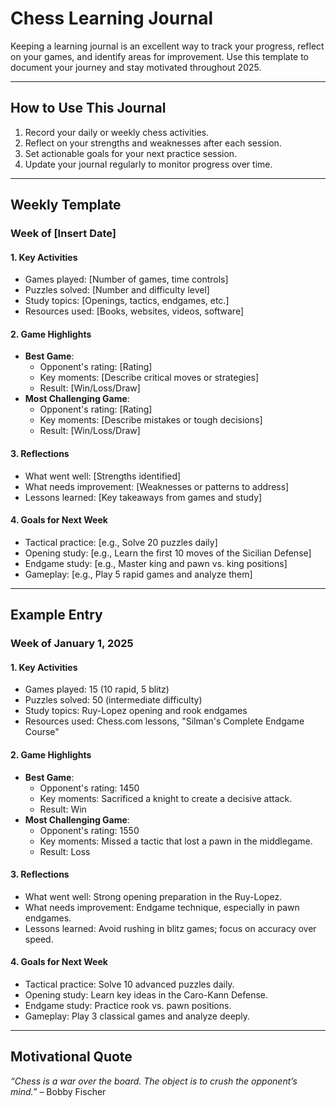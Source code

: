 # Chess Learning Journal
Keeping a learning journal is an excellent way to track your progress, reflect on your games, and identify areas for improvement. Use this template to document your journey and stay motivated throughout 2025.

---

## **How to Use This Journal**
1. Record your daily or weekly chess activities.
2. Reflect on your strengths and weaknesses after each session.
3. Set actionable goals for your next practice session.
4. Update your journal regularly to monitor progress over time.

---

## **Weekly Template**

### Week of [Insert Date]

#### 1. **Key Activities**
- Games played: [Number of games, time controls]
- Puzzles solved: [Number and difficulty level]
- Study topics: [Openings, tactics, endgames, etc.]
- Resources used: [Books, websites, videos, software]

#### 2. **Game Highlights**
- **Best Game**:
  - Opponent's rating: [Rating]
  - Key moments: [Describe critical moves or strategies]
  - Result: [Win/Loss/Draw]
- **Most Challenging Game**:
  - Opponent's rating: [Rating]
  - Key moments: [Describe mistakes or tough decisions]
  - Result: [Win/Loss/Draw]

#### 3. **Reflections**
- What went well: [Strengths identified]
- What needs improvement: [Weaknesses or patterns to address]
- Lessons learned: [Key takeaways from games and study]

#### 4. **Goals for Next Week**
- Tactical practice: [e.g., Solve 20 puzzles daily]
- Opening study: [e.g., Learn the first 10 moves of the Sicilian Defense]
- Endgame study: [e.g., Master king and pawn vs. king positions]
- Gameplay: [e.g., Play 5 rapid games and analyze them]

---

## **Example Entry**

### Week of January 1, 2025

#### 1. **Key Activities**
- Games played: 15 (10 rapid, 5 blitz)
- Puzzles solved: 50 (intermediate difficulty)
- Study topics: Ruy-Lopez opening and rook endgames
- Resources used: Chess.com lessons, "Silman's Complete Endgame Course"

#### 2. **Game Highlights**
- **Best Game**:
  - Opponent's rating: 1450
  - Key moments: Sacrificed a knight to create a decisive attack.
  - Result: Win
- **Most Challenging Game**:
  - Opponent's rating: 1550
  - Key moments: Missed a tactic that lost a pawn in the middlegame.
  - Result: Loss

#### 3. **Reflections**
- What went well: Strong opening preparation in the Ruy-Lopez.
- What needs improvement: Endgame technique, especially in pawn endgames.
- Lessons learned: Avoid rushing in blitz games; focus on accuracy over speed.

#### 4. **Goals for Next Week**
- Tactical practice: Solve 10 advanced puzzles daily.
- Opening study: Learn key ideas in the Caro-Kann Defense.
- Endgame study: Practice rook vs. pawn positions.
- Gameplay: Play 3 classical games and analyze deeply.

---

## **Motivational Quote**
_“Chess is a war over the board. The object is to crush the opponent’s mind.”_ – Bobby Fischer

